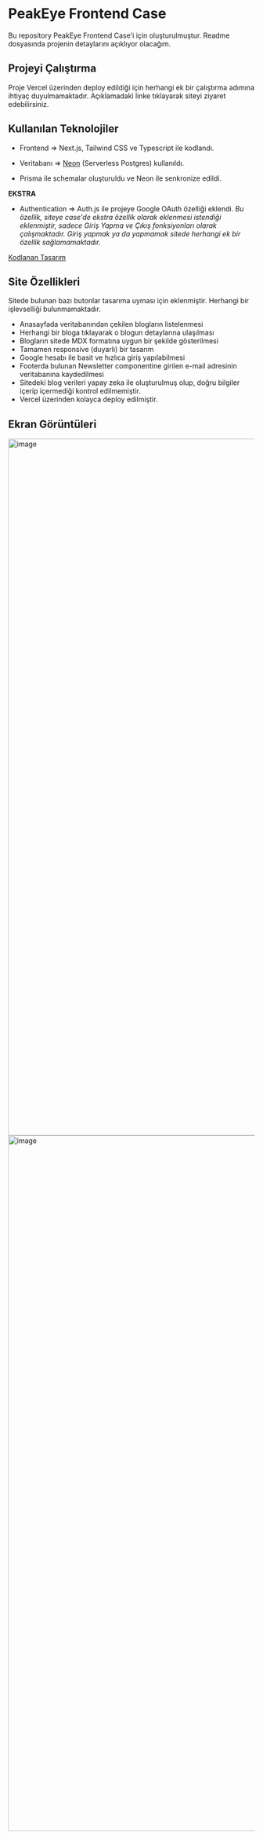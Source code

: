 # PeakEye Frontend Case
Bu repository PeakEye Frontend Case'i için oluşturulmuştur. Readme dosyasında projenin detaylarını açıklıyor olacağım. 

## Projeyi Çalıştırma

Proje Vercel üzerinden deploy edildiği için herhangi ek bir çalıştırma adımına ihtiyaç duyulmamaktadır. Açıklamadaki linke tıklayarak siteyi ziyaret edebilirsiniz.
    
## Kullanılan Teknolojiler

- Frontend => Next.js, Tailwind CSS ve Typescript ile kodlandı.

- Veritabanı => [Neon](https://neon.tech) (Serverless Postgres) kullanıldı.

- Prisma ile schemalar oluşturuldu ve Neon ile senkronize edildi.

**EKSTRA**

- Authentication => Auth.js ile projeye Google OAuth özelliği eklendi. 
*Bu özellik, siteye case'de ekstra özellik olarak eklenmesi istendiği eklenmiştir, sadece Giriş Yapma ve Çıkış fonksiyonları olarak çalışmaktadır. Giriş yapmak ya da yapmamak sitede herhangi ek bir özellik sağlamamaktadır.* 

[Kodlanan Tasarım](https://www.figma.com/community/file/1216616090937021365/free-blog-template-modern-creative-design) 


## Site Özellikleri
Sitede bulunan bazı butonlar tasarıma uyması için eklenmiştir. Herhangi bir işlevselliği bulunmamaktadır.
- Anasayfada veritabanından çekilen blogların listelenmesi
- Herhangi bir bloga tıklayarak o blogun detaylarına ulaşılması
- Blogların sitede MDX formatına uygun bir şekilde gösterilmesi 
- Tamamen responsive (duyarlı) bir tasarım
- Google hesabı ile basit ve hızlıca giriş yapılabilmesi
- Footerda bulunan Newsletter componentine girilen e-mail adresinin veritabanına kaydedilmesi
- Sitedeki blog verileri yapay zeka ile oluşturulmuş olup, doğru bilgiler içerip içermediği kontrol edilmemiştir.
- Vercel üzerinden kolayca deploy edilmiştir.

  
## Ekran Görüntüleri

<img width="1419" alt="image" src="https://github.com/user-attachments/assets/1dfd2b7a-e6a7-42cc-96ae-f41f0435079b" />

<img width="1417" alt="image" src="https://github.com/user-attachments/assets/efdc9812-f4a7-4c47-bfed-f450439373f4" />


  
